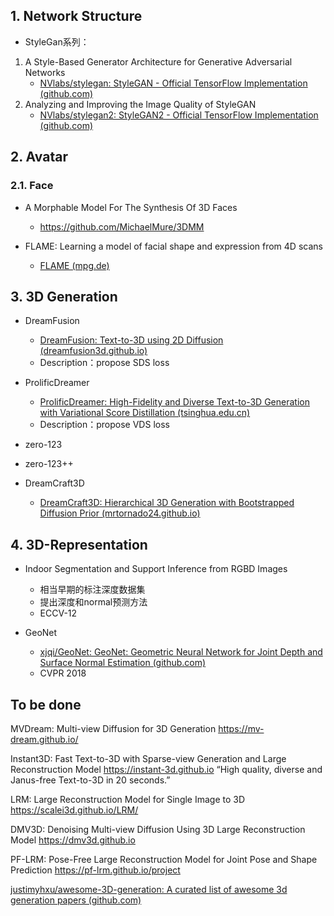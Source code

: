 ## 1. Network Structure

* StyleGan系列：
1. A Style-Based Generator Architecture for Generative Adversarial Networks 
	* [NVlabs/stylegan: StyleGAN - Official TensorFlow Implementation (github.com)](https://github.com/NVlabs/stylegan)
2. Analyzing and Improving the Image Quality of StyleGAN   
	* [NVlabs/stylegan2: StyleGAN2 - Official TensorFlow Implementation (github.com)](https://github.com/NVlabs/stylegan2)

## 2. Avatar
### 2.1. Face
* A Morphable Model For The Synthesis Of 3D Faces 
	* https://github.com/MichaelMure/3DMM

* FLAME: Learning a model of facial shape and expression from 4D scans
	* [FLAME (mpg.de)](https://flame.is.tue.mpg.de/)

## 3. 3D Generation


* DreamFusion
	* [DreamFusion: Text-to-3D using 2D Diffusion (dreamfusion3d.github.io)](https://dreamfusion3d.github.io/)
	* Description：propose SDS loss

* ProlificDreamer
	* [ProlificDreamer: High-Fidelity and Diverse Text-to-3D Generation with Variational Score Distillation (tsinghua.edu.cn)](https://ml.cs.tsinghua.edu.cn/prolificdreamer/)
	* Description：propose VDS loss

* zero-123

* zero-123++

* DreamCraft3D
	* [DreamCraft3D: Hierarchical 3D Generation with Bootstrapped Diffusion Prior (mrtornado24.github.io)](https://mrtornado24.github.io/DreamCraft3D/)



## 4. 3D-Representation


* Indoor Segmentation and Support Inference from RGBD Images
	* 相当早期的标注深度数据集
	* 提出深度和normal预测方法
	* ECCV-12


* GeoNet
	* [xjqi/GeoNet: GeoNet: Geometric Neural Network for Joint Depth and Surface Normal Estimation (github.com)](https://github.com/xjqi/GeoNet)
	* CVPR 2018

## To be done

MVDream: Multi-view Diffusion for 3D Generation
https://mv-dream.github.io/

Instant3D: Fast Text-to-3D with Sparse-view Generation and Large Reconstruction Model
https://instant-3d.github.io
“High quality, diverse and Janus-free Text-to-3D in 20 seconds.”


LRM: Large Reconstruction Model for Single Image to 3D
https://scalei3d.github.io/LRM/

DMV3D: Denoising Multi-view Diffusion Using 3D Large Reconstruction Model
https://dmv3d.github.io

PF-LRM: Pose-Free Large Reconstruction Model for Joint Pose and Shape Prediction
https://pf-lrm.github.io/project


[justimyhxu/awesome-3D-generation: A curated list of awesome 3d generation papers (github.com)](https://github.com/justimyhxu/awesome-3D-generation)

